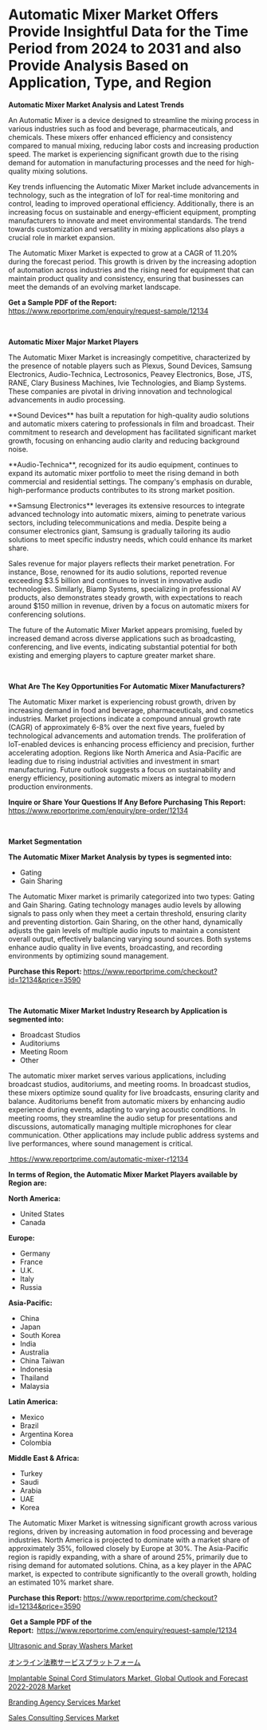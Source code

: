 <p><h1>Automatic Mixer Market Offers Provide Insightful Data for the Time Period from 2024 to 2031 and also Provide Analysis Based on Application, Type, and Region</h1></p><p><strong>Automatic Mixer Market Analysis and Latest Trends</strong></p>
<p><p>An Automatic Mixer is a device designed to streamline the mixing process in various industries such as food and beverage, pharmaceuticals, and chemicals. These mixers offer enhanced efficiency and consistency compared to manual mixing, reducing labor costs and increasing production speed. The market is experiencing significant growth due to the rising demand for automation in manufacturing processes and the need for high-quality mixing solutions.</p><p>Key trends influencing the Automatic Mixer Market include advancements in technology, such as the integration of IoT for real-time monitoring and control, leading to improved operational efficiency. Additionally, there is an increasing focus on sustainable and energy-efficient equipment, prompting manufacturers to innovate and meet environmental standards. The trend towards customization and versatility in mixing applications also plays a crucial role in market expansion.</p><p>The Automatic Mixer Market is expected to grow at a CAGR of 11.20% during the forecast period. This growth is driven by the increasing adoption of automation across industries and the rising need for equipment that can maintain product quality and consistency, ensuring that businesses can meet the demands of an evolving market landscape.</p></p>
<p><strong>Get a Sample PDF of the Report:&nbsp;</strong> <a href="https://www.reportprime.com/enquiry/request-sample/12134">https://www.reportprime.com/enquiry/request-sample/12134</a></p>
<p>&nbsp;</p>
<p><strong>Automatic Mixer Major Market Players</strong></p>
<p><p>The Automatic Mixer Market is increasingly competitive, characterized by the presence of notable players such as Plexus, Sound Devices, Samsung Electronics, Audio-Technica, Lectrosonics, Peavey Electronics, Bose, JTS, RANE, Clary Business Machines, Ivie Technologies, and Biamp Systems. These companies are pivotal in driving innovation and technological advancements in audio processing.</p><p>**Sound Devices** has built a reputation for high-quality audio solutions and automatic mixers catering to professionals in film and broadcast. Their commitment to research and development has facilitated significant market growth, focusing on enhancing audio clarity and reducing background noise. </p><p>**Audio-Technica**, recognized for its audio equipment, continues to expand its automatic mixer portfolio to meet the rising demand in both commercial and residential settings. The company's emphasis on durable, high-performance products contributes to its strong market position.</p><p>**Samsung Electronics** leverages its extensive resources to integrate advanced technology into automatic mixers, aiming to penetrate various sectors, including telecommunications and media. Despite being a consumer electronics giant, Samsung is gradually tailoring its audio solutions to meet specific industry needs, which could enhance its market share.</p><p>Sales revenue for major players reflects their market penetration. For instance, Bose, renowned for its audio solutions, reported revenue exceeding $3.5 billion and continues to invest in innovative audio technologies. Similarly, Biamp Systems, specializing in professional AV products, also demonstrates steady growth, with expectations to reach around $150 million in revenue, driven by a focus on automatic mixers for conferencing solutions.</p><p>The future of the Automatic Mixer Market appears promising, fueled by increased demand across diverse applications such as broadcasting, conferencing, and live events, indicating substantial potential for both existing and emerging players to capture greater market share.</p></p>
<p>&nbsp;</p>
<p><strong>What Are The Key Opportunities For Automatic Mixer Manufacturers?</strong></p>
<p><p>The Automatic Mixer market is experiencing robust growth, driven by increasing demand in food and beverage, pharmaceuticals, and cosmetics industries. Market projections indicate a compound annual growth rate (CAGR) of approximately 6-8% over the next five years, fueled by technological advancements and automation trends. The proliferation of IoT-enabled devices is enhancing process efficiency and precision, further accelerating adoption. Regions like North America and Asia-Pacific are leading due to rising industrial activities and investment in smart manufacturing. Future outlook suggests a focus on sustainability and energy efficiency, positioning automatic mixers as integral to modern production environments.</p></p>
<p><strong>Inquire or Share Your Questions If Any Before Purchasing This Report:</strong> <a href="https://www.reportprime.com/enquiry/pre-order/12134">https://www.reportprime.com/enquiry/pre-order/12134</a></p>
<p>&nbsp;</p>
<p><strong>Market Segmentation</strong></p>
<p><strong>The Automatic Mixer Market Analysis by types is segmented into:</strong></p>
<p><ul><li>Gating</li><li>Gain Sharing</li></ul></p>
<p><p>The Automatic Mixer market is primarily categorized into two types: Gating and Gain Sharing. Gating technology manages audio levels by allowing signals to pass only when they meet a certain threshold, ensuring clarity and preventing distortion. Gain Sharing, on the other hand, dynamically adjusts the gain levels of multiple audio inputs to maintain a consistent overall output, effectively balancing varying sound sources. Both systems enhance audio quality in live events, broadcasting, and recording environments by optimizing sound management.</p></p>
<p><strong>Purchase this Report:&nbsp;</strong><a href="https://www.reportprime.com/checkout?id=12134&price=3590">https://www.reportprime.com/checkout?id=12134&price=3590</a></p>
<p>&nbsp;</p>
<p><strong>The Automatic Mixer Market Industry Research by Application is segmented into:</strong></p>
<p><ul><li>Broadcast Studios</li><li>Auditoriums</li><li>Meeting Room</li><li>Other</li></ul></p>
<p><p>The automatic mixer market serves various applications, including broadcast studios, auditoriums, and meeting rooms. In broadcast studios, these mixers optimize sound quality for live broadcasts, ensuring clarity and balance. Auditoriums benefit from automatic mixers by enhancing audio experience during events, adapting to varying acoustic conditions. In meeting rooms, they streamline the audio setup for presentations and discussions, automatically managing multiple microphones for clear communication. Other applications may include public address systems and live performances, where sound management is critical.</p></p>
<p><a href="https://www.reportprime.com/automatic-mixer-r12134">&nbsp;https://www.reportprime.com/automatic-mixer-r12134</a></p>
<p><strong>In terms of Region, the Automatic Mixer Market Players available by Region are:</strong></p>
<p>
    <p> <strong> North America: </strong>
        <ul>
            <li>United States</li>
            <li>Canada</li>
        </ul>
        </p> 
    <p> <strong> Europe: </strong>
        <ul>
            <li>Germany</li>
            <li>France</li>
            <li>U.K.</li>
            <li>Italy</li>
            <li>Russia</li>
        </ul>
        </p> 
    <p> <strong> Asia-Pacific: </strong>
        <ul>
            <li>China</li>
            <li>Japan</li>
            <li>South Korea</li>
            <li>India</li>
            <li>Australia</li>
            <li>China Taiwan</li>
            <li>Indonesia</li>
            <li>Thailand</li>
            <li>Malaysia</li>
        </ul>
        </p> 
    <p> <strong> Latin America: </strong>
        <ul>
            <li>Mexico</li>
            <li>Brazil</li>
            <li>Argentina Korea</li>
            <li>Colombia</li>
        </ul>
        </p> 
    <p> <strong> Middle East & Africa: </strong>
        <ul>
            <li>Turkey</li>
            <li>Saudi</li>
            <li>Arabia</li>
            <li>UAE</li>
            <li>Korea</li>
        </ul>
    </p>
    </p>
<p><p>The Automatic Mixer Market is witnessing significant growth across various regions, driven by increasing automation in food processing and beverage industries. North America is projected to dominate with a market share of approximately 35%, followed closely by Europe at 30%. The Asia-Pacific region is rapidly expanding, with a share of around 25%, primarily due to rising demand for automated solutions. China, as a key player in the APAC market, is expected to contribute significantly to the overall growth, holding an estimated 10% market share.</p></p>
<p><strong>Purchase this Report: </strong><a href="https://www.reportprime.com/checkout?id=12134&price=3590">https://www.reportprime.com/checkout?id=12134&price=3590</a></p>
<p>&nbsp;<strong>Get a Sample PDF of the Report:&nbsp;&nbsp;</strong><a href="https://www.reportprime.com/enquiry/request-sample/12134">https://www.reportprime.com/enquiry/request-sample/12134</a></p>
<p><strong></strong></p>
<p><p><a href="https://issuu.com/reportprime-2/docs/ultrasonic-and-spray-washers-market_17d0dc4cb4a468">Ultrasonic and Spray Washers Market</a></p><p><a href="https://medium.com/@marcus7cekruer/%E3%82%AA%E3%83%B3%E3%83%A9%E3%82%A4%E3%83%B3%E6%B3%95%E5%8B%99%E3%82%B5%E3%83%BC%E3%83%93%E3%82%B9%E3%83%97%E3%83%A9%E3%83%83%E3%83%88%E3%83%95%E3%82%A9%E3%83%BC%E3%83%A0%E5%B8%82%E5%A0%B4%E3%81%AE%E3%83%88%E3%83%AC%E3%83%B3%E3%83%89%E3%81%A8%E5%88%86%E6%9E%90-%E5%B0%86%E6%9D%A5%E3%81%AE%E6%88%90%E9%95%B7%E3%81%AE%E6%A9%9F%E4%BC%9A%E3%81%A8%E8%AA%B2%E9%A1%8C-2024%E5%B9%B4-2031%E5%B9%B4-3deb89bafb19">オンライン法務サービスプラットフォーム</a></p><p><a href="https://www.linkedin.com/pulse/implantable-spinal-cord-stimulators-market-global-outlook-forecast-bgjde?trackingId=fVjqC8lPRXO9htNetCnICA%3D%3D">Implantable Spinal Cord Stimulators Market, Global Outlook and Forecast 2022-2028 Market</a></p><p><a href="https://medium.com/@shanierohan_50883/branding-agency-services-market-forecasts-market-trends-and-impact-analysis-2024-2031-3e7bf5215e8d">Branding Agency Services Market</a></p><p><a href="https://medium.com/@shanierohan_50883/global-sales-consulting-services-market-analysis-key-market-trends-and-future-projections-2abaf9509acf?postPublishedType=initial">Sales Consulting Services Market</a></p></p>
